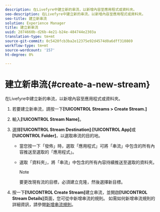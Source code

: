 ```yaml
---
description: 在Livefyre中建立新的串流，以新增內容至應用程式或資料夾。
seo-description: 在Livefyre中建立新的串流，以新增內容至應用程式或資料夾。
seo-title: 建立新串流
solution: Experience Manager
title: 建立新串流
uuid: 2874660b-d26b-4e21-b24e-484744e2303a
translation-type: tm+mt
source-git-commit: 0c5420fcb3ba2e12375e92d4574d0a6dff310869
workflow-type: tm+mt
source-wordcount: '157'
ht-degree: 0%

---
```



# 建立新串流{#create-a-new-stream}

在Livefyre中建立新的串流，以新增內容至應用程式或資料夾。

1. 若要建立新串流，請按一下&#x200B;**[!UICONTROL Streams > Create Stream.]**
1. 輸入&#x200B;**[!UICONTROL Stream Name]**。
1. 選擇&#x200B;**[!UICONTROL Stream Destination]**:**[!UICONTROL App]**&#x200B;或&#x200B;**[!UICONTROL Folder]**，以選取串流的目的地。

   * 當您按一下「發佈」時，選取「應用程式」可將「串流」中包含的所有內容推送至選取的「應用程式」。
   * 選取「資料夾」，將「串流」中包含的所有內容持續推送至選取的資料夾。

      >[!NOTE]
      >
      >要更改現有流的目標，必須建立克隆，然後選擇新目標。

1. 按一下&#x200B;**[!UICONTROL Create Stream]**&#x200B;建立串流，並開啟&#x200B;**[!UICONTROL Stream Details]**&#x200B;頁面，您可從中新增串流的規則。 如需如何新增串流規則的詳細資訊，請參閱[新增串流規則](../c-streams/t-add-rules-for-your-stream.md#t_add_rules_for_your_stream)。
